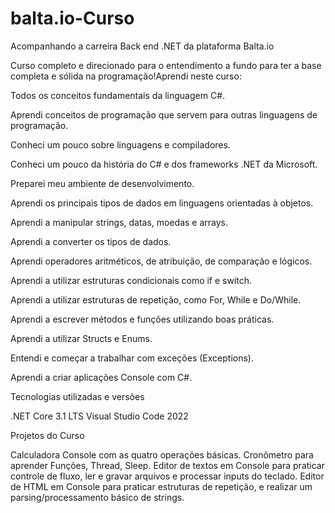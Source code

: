 # balta.io-Curso
Acompanhando a carreira Back end .NET da plataforma Balta.io 

Curso completo e direcionado para o entendimento a fundo para ter a base completa e sólida na programação!Aprendi neste curso:

Todos os conceitos fundamentais da linguagem C#.

Aprendi conceitos de programação que servem para outras linguagens de programação.

Conheci um pouco sobre linguagens e compiladores.

Conheci um pouco da história do C# e dos frameworks .NET da Microsoft.

Preparei meu ambiente de desenvolvimento.

Aprendi os principais tipos de dados em linguagens orientadas à objetos.

Aprendi a manipular strings, datas, moedas e arrays.

Aprendi a converter os tipos de dados.

Aprendi operadores aritméticos, de atribuição, de comparação e lógicos.

Aprendi a utilizar estruturas condicionais como if e switch.

Aprendi a utilizar estruturas de repetição, como For, While e Do/While.

Aprendi a escrever métodos e funções utilizando boas práticas.

Aprendi a utilizar Structs e Enums.

Entendi e começar a trabalhar com exceções (Exceptions).

Aprendi a criar aplicações Console com C#.

Tecnologias utilizadas e versões

.NET Core 3.1 LTS
Visual Studio Code 2022

Projetos do Curso

Calculadora Console com as quatro operações básicas.
Cronômetro para aprender Funções, Thread, Sleep.
Editor de textos em Console para praticar controle de fluxo, ler e gravar arquivos e processar inputs do teclado.
Editor de HTML em Console para praticar estruturas de repetição, e realizar um parsing/processamento básico de strings.

